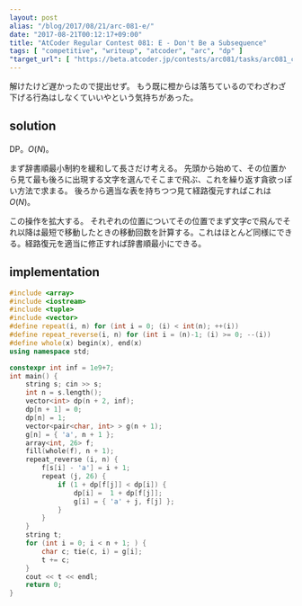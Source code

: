 ```yaml
---
layout: post
alias: "/blog/2017/08/21/arc-081-e/"
date: "2017-08-21T00:12:17+09:00"
title: "AtCoder Regular Contest 081: E - Don't Be a Subsequence"
tags: [ "competitive", "writeup", "atcoder", "arc", "dp" ]
"target_url": [ "https://beta.atcoder.jp/contests/arc081/tasks/arc081_c" ]
---
```


解けたけど遅かったので提出せず。
もう既に橙からは落ちているのでわざわざ下げる行為はしなくていいやという気持ちがあった。

## solution

DP。$O(N)$。

まず辞書順最小制約を緩和して長さだけ考える。
先頭から始めて、その位置から見て最も後ろに出現する文字を選んでそこまで飛ぶ、これを繰り返す貪欲っぽい方法で求まる。
後ろから適当な表を持ちつつ見て経路復元すればこれは$O(N)$。

この操作を拡大する。
それぞれの位置についてその位置でまず文字$c$で飛んでそれ以降は最短で移動したときの移動回数を計算する。これはほとんど同様にできる。経路復元を適当に修正すれば辞書順最小にできる。

## implementation

``` c++
#include <array>
#include <iostream>
#include <tuple>
#include <vector>
#define repeat(i, n) for (int i = 0; (i) < int(n); ++(i))
#define repeat_reverse(i, n) for (int i = (n)-1; (i) >= 0; --(i))
#define whole(x) begin(x), end(x)
using namespace std;

constexpr int inf = 1e9+7;
int main() {
    string s; cin >> s;
    int n = s.length();
    vector<int> dp(n + 2, inf);
    dp[n + 1] = 0;
    dp[n] = 1;
    vector<pair<char, int> > g(n + 1);
    g[n] = { 'a', n + 1 };
    array<int, 26> f;
    fill(whole(f), n + 1);
    repeat_reverse (i, n) {
        f[s[i] - 'a'] = i + 1;
        repeat (j, 26) {
            if (1 + dp[f[j]] < dp[i]) {
                dp[i] =  1 + dp[f[j]];
                g[i] = { 'a' + j, f[j] };
            }
        }
    }
    string t;
    for (int i = 0; i < n + 1; ) {
        char c; tie(c, i) = g[i];
        t += c;
    }
    cout << t << endl;
    return 0;
}
```
